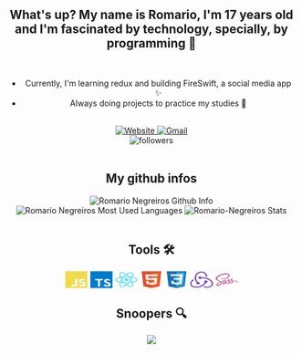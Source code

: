 <div align="center">
<h2>What's up? My name is Romario, I'm 17 years old and I'm fascinated by technology, specially, by programming 👋</h2>

<br />

- Currently, I'm learning redux and building FireSwift, a social media app ✨
- Always doing projects to practice my studies 💪

<br />

  <div style="display: inline-block">
    <a href="https://romario-negreiros.github.io/Romario-frontend/">
      <img alt="Website" title="Portfólio" src="https://img.shields.io/badge/-Website-47CCCC?style=flat&logo=Google-Chrome&logoColor=white&link=https://romario-negreiros.github.io/Romario-frontend/"/>
    </a>
    <a href="mailto:nromario482@gmail.com">
      <img alt="Gmail" title="Gmail" src="https://img.shields.io/badge/Gmail-red?style=flat&logo=Gmail&logoColor=white&link=mailto:nromario482@gmail.com"/>
    </a>
  </div>
  
  <div style="display: inline-block>
    <a href="https://github.com/Romario-Negreiros">
      <img alt="followers" title="Follow me on Github" src="https://img.shields.io/github/followers/Romario-Negreiros?color=236ad3&labelColor=1155ba&style=for-the-badge&logo=github&label=Follow"/>
    </a>
  </div>
  
 <br />
  <h2>My github infos</h2>
  <img height="180em" src="https://github-readme-stats.vercel.app/api?username=Romario-Negreiros&show_icons=true&theme=dracula&include_all_commits=true&count_private=true" alt="Romario Negreiros Github Info"/>
  <img height="180em" src="https://github-readme-stats.vercel.app/api/top-langs/?username=Romario-Negreiros&layout=compact&langs_count=7&theme=dracula" alt="Romario Negreiros Most Used Languages"/>
  <img height="180em" src="https://github-profile-summary-cards.vercel.app/api/cards/profile-details?username=Romario-Negreiros&theme=dracula" alt="Romario-Negreiros Stats"/>
 
<br />
<br />

 <h2>Tools 🛠</h2>
 <div style="display: inline-block">
  <img align="center" alt="Romario-JS" height="30" width="40" src="https://raw.githubusercontent.com/devicons/devicon/master/icons/javascript/javascript-plain.svg">
  <img align="center" alt="Romario-TS" height="30" width="40" src="https://raw.githubusercontent.com/devicons/devicon/master/icons/typescript/typescript-plain.svg">
  <img align="center" alt="Romario-React" height="30" width="40" src="https://raw.githubusercontent.com/devicons/devicon/master/icons/react/react-original.svg">
  <img align="center" alt="Romario-HTML" height="30" width="40" src="https://raw.githubusercontent.com/devicons/devicon/master/icons/html5/html5-original.svg">
  <img align="center" alt="Romario-CSS" height="30" width="40" src="https://raw.githubusercontent.com/devicons/devicon/master/icons/css3/css3-original.svg">
  <img align="center" alt="Romario-Redux" height="30" width="40" src="https://raw.githubusercontent.com/devicons/devicon/master/icons/redux/redux-original.svg">
  <img align="center" alt="Romario-SASS" height="30" width="40" src="https://raw.githubusercontent.com/devicons/devicon/master/icons/sass/sass-original.svg">
 </div>
  
<br />

  <h2>Snoopers 🔍</h2>
  <img src="https://profile-counter.glitch.me/Romario-Negreiros/count.svg" />
</div>
                                                                     
